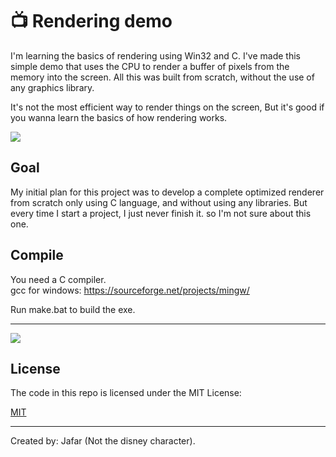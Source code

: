 
# 📺 Rendering demo

I'm learning the basics of rendering using Win32 and C. I've made this simple demo that uses the CPU to render a buffer of pixels from the memory into the screen. All this was built from scratch, without the use of any graphics library.

It's not the most efficient way to render things on the screen, But it's good if you wanna learn the basics of how rendering works.


![](https://user-images.githubusercontent.com/88181694/156913186-aaef8017-804b-47c9-8391-af225107908f.png)

## Goal
My initial plan for this project was to develop a complete optimized renderer from scratch only using C language, and without using any libraries. But every time I start a project, I just never finish it. so I'm not sure about this one.   


## Compile
You need a C compiler.\
gcc for windows: https://sourceforge.net/projects/mingw/

Run make.bat to build the exe.
________

![](https://user-images.githubusercontent.com/88181694/156914817-83f808c3-0be4-4572-91bc-b77a8b1e3f4f.jpg)
## License
The code in this repo is licensed under the MIT License:

[MIT](https://choosealicense.com/licenses/mit/)

_______


Created by: Jafar (Not the disney character).
